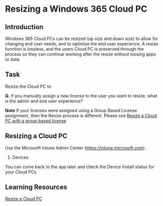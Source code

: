 # Resizing a Windows 365 Cloud PC

## Introduction

Windows 365 Cloud PCs can be resized (up size and down size) to allow for changing end user needs, and to optimize the end user experience. A resize function is lossless, and the users Cloud PC is preserved through the process so they can continue working after the resize without loosing apps or data.

## Task

Resize the Cloud PC to

**Q.** If you manually assign a new license to the user you want to resize, what is the admin and end user experience?

**Note** If your licenses were assigned using a Group Based License assignment, then the Resize process is different. Please see [Resize a Cloud PC with a group based license](https://learn.microsoft.com/en-us/windows-365/enterprise/resize-cloud-pc#resize-a-single-cloud-pc-provisioned-with-a-group-based-license)

## Resizing a Cloud PC

Use the Microsoft Intune Admin Center (https://intune.microsoft.com).

1. Devices 

You can come back to the app later and check the Device Install status for your Cloud PCs

## Learning Resources

[Resize a Cloud PC](https://learn.microsoft.com/en-us/windows-365/enterprise/resize-cloud-pc)

